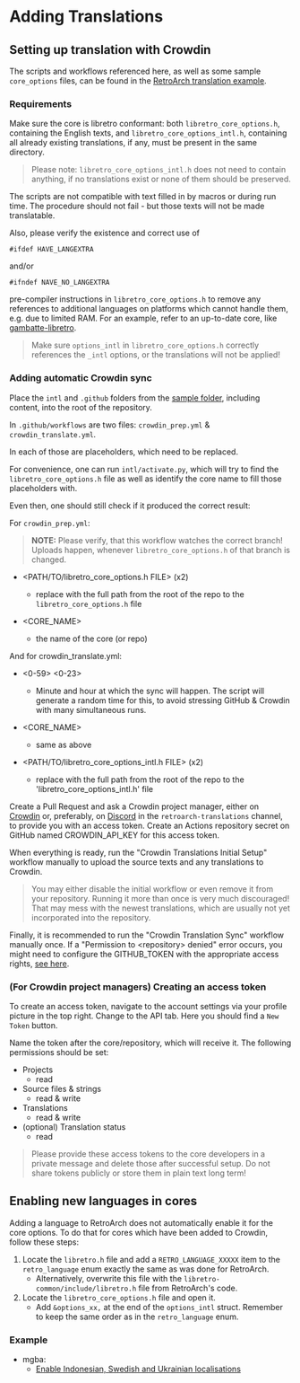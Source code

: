 # Adding Translations

## Setting up translation with Crowdin

The scripts and workflows referenced here, as well as some sample `core_options` files, can be found in the [RetroArch translation example](https://github.com/libretro/RetroArch/tree/master/libretro-common/samples/core_options/example_translation).

### Requirements 

Make sure the core is libretro conformant:
both `libretro_core_options.h`, containing the English texts, and
`libretro_core_options_intl.h`, containing all already existing
translations, if any, must be present in the same directory.

> Please note: `libretro_core_options_intl.h` does not need to contain
anything, if no translations exist or none of them should be preserved.

The scripts are not compatible with text filled in by macros or during run time.
The procedure should not fail - but those texts will not be made translatable.

Also, please verify the existence and correct use of

   `#ifdef HAVE_LANGEXTRA`
   
and/or
   
   `#ifndef NAVE_NO_LANGEXTRA`
   
pre-compiler instructions in `libretro_core_options.h` to remove any
references to additional languages on platforms which cannot handle them,
e.g. due to limited RAM.
For an example, refer to an up-to-date core, like [gambatte-libretro](https://github.com/libretro/gambatte-libretro/blob/master/libgambatte/libretro/libretro_core_options.h).

> Make sure `options_intl` in `libretro_core_options.h` correctly references the `_intl` options, or the translations will not be applied!

### Adding automatic Crowdin sync

Place the `intl` and `.github` folders from the [sample folder](https://github.com/libretro/RetroArch/tree/master/libretro-common/samples/core_options/example_translation), including content, into the root
of the repository.

In `.github/workflows` are two files: `crowdin_prep.yml` & `crowdin_translate.yml`.

In each of those are placeholders, which need to be replaced.

For convenience, one can run `intl/activate.py`, which will try to find
the `libretro_core_options.h` file as well as identify the core name to
fill those placeholders with.

Even then, one should still check if it produced the correct result:

For `crowdin_prep.yml`:
> **NOTE:** Please verify, that this workflow watches the correct branch!
Uploads happen, whenever `libretro_core_options.h` of that branch is changed.

- <PATH/TO/libretro_core_options.h FILE> (x2)
	- replace with the full path from the root of the repo to the
           `libretro_core_options.h` file

- <CORE_NAME>
	- the name of the core (or repo)

And for crowdin_translate.yml:
- <0-59> <0-23>
	- Minute and hour at which the sync will happen.
      The script will generate a random time for this, to avoid
      stressing GitHub & Crowdin with many simultaneous runs.

- <CORE_NAME>
    - same as above

- <PATH/TO/libretro_core_options_intl.h FILE> (x2)
    - replace with the full path from the root of the repo to the
      'libretro_core_options_intl.h' file

Create a Pull Request and ask a Crowdin project manager, either on [Crowdin](https://crowdin.com/project/retroarch) or, preferably, on [Discord](https://ra-link.web.app/discord) in the `retroarch-translations` channel, to provide you with an access token. Create an Actions repository secret on GitHub named CROWDIN_API_KEY for this access token.

<!-- TODO: set correct permissions https://github.com/marketplace/actions/github-push --> 
When everything is ready, run the "Crowdin Translations Initial Setup" workflow manually to upload the source texts and any translations to Crowdin.

> You may either disable the initial workflow or even remove it from your repository. Running it more than once is very much discouraged! That may mess with the newest translations, which are usually not yet incorporated into the repository.

Finally, it is recommended to run the "Crowdin Translation Sync" workflow manually once. If a "Permission to \<repository> denied" error occurs, you might need to configure the GITHUB_TOKEN with the appropriate access rights, [see here](https://github.com/marketplace/actions/github-push#requirements-and-prerequisites).

### (For Crowdin project managers) Creating an access token

To create an access token, navigate to the account settings via your profile picture in the top right. Change to the API tab. Here you should find a `New Token` button.

Name the token after the core/repository, which will receive it. The following permissions should be set:

- Projects
  - read
- Source files & strings
  - read & write
- Translations
  - read & write
- (optional) Translation status
  - read

> Please provide these access tokens to the core developers in a private message and delete those after successful setup. Do not share tokens publicly or store them in plain text long term!

## Enabling new languages in cores

Adding a language to RetroArch does not automatically enable it for the core options. To do that for cores which have been added to Crowdin, follow these steps:

1. Locate the `libretro.h` file and add a `RETRO_LANGUAGE_XXXXX` item to the `retro_language` enum exactly the same as was done for RetroArch.
    - Alternatively, overwrite this file with the `libretro-common/include/libretro.h` file from RetroArch's code.
2. Locate the `libretro_core_options.h` file and open it.
    - Add `&options_xx,` at the end of the `options_intl` struct. Remember to keep the same order as in the `retro_language` enum.


### Example

- mgba:
  - [Enable Indonesian, Swedish and Ukrainian localisations](https://github.com/libretro/mgba/commit/b0cdccc9ad2e5a8cd40ad4b9a3db1587d6f1560b)
